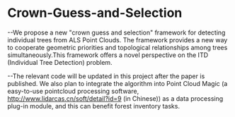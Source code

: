 # Crown-Guess-and-Selection
--We propose a new "crown guess and selection" framework for detecting individual trees from ALS Point Clouds. The framework provides a new way to cooperate geometric priorities and topological relationships among trees simultaneously.This framework offers a novel perspective on the ITD (Individual Tree Detection) problem.

--The relevant code will be updated in this project after the paper is published. We also plan to integrate the algorithm into Point Cloud Magic (a easy-to-use pointcloud
processing software, http://www.lidarcas.cn/soft/detail?id=9 (in Chinese)) as a data processing plug-in module, and this can benefit forest inventory tasks.
